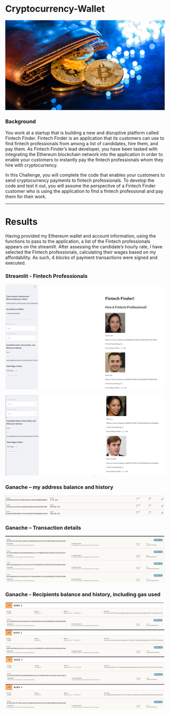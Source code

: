# Cryptocurrency-Wallet

![An image shows a wallet with bitcoin.](Images/19-4-challenge-image.png)

### Background

You work at a startup that is building a new and disruptive platform called Fintech Finder. Fintech Finder is an application that its customers can use to find fintech professionals from among a list of candidates, hire them, and pay them. As Fintech Finder’s lead developer, you have been tasked with integrating the Ethereum blockchain network into the application in order to enable your customers to instantly pay the fintech professionals whom they hire with cryptocurrency.

In this Challenge, you will complete the code that enables your customers to send cryptocurrency payments to fintech professionals. To develop the code and test it out, you will assume the perspective of a Fintech Finder customer who is using the application to find a fintech professional and pay them for their work.

*********************************************************************************************************************************************************

# Results
Having provided my Ethereum wallet and account information, using the functions to pass to the application, a list of the Fintech professionals appears on the streamlit.  After assessing the candidate’s hourly rate, I have selected the Fintech professionals, calculating their wages based on my affordability.  As such, 4 blocks of payment transactions were signed and executed.

### Streamlit - Fintech Professionals 

![An image of Fintech Professionals](https://github.com/juliannehiew/Cryptocurrency-Wallet/blob/main/Images/Picture2.png)


![An image of Fintech Professionals](https://github.com/juliannehiew/Cryptocurrency-Wallet/blob/main/Images/Picture3.png)


### Ganache – my address balance and history

![Ganache](https://github.com/juliannehiew/Cryptocurrency-Wallet/blob/main/Images/Picture4.png)


### Ganache – Transaction details

![Ganache](https://github.com/juliannehiew/Cryptocurrency-Wallet/blob/main/Images/Picture5.png)


### Ganache - Recipients balance and history, including gas used

![Ganache](https://github.com/juliannehiew/Cryptocurrency-Wallet/blob/main/Images/Picture6.png)
![Ganache](https://github.com/juliannehiew/Cryptocurrency-Wallet/blob/main/Images/Picture7.png)
![Ganache](https://github.com/juliannehiew/Cryptocurrency-Wallet/blob/main/Images/Picture8.png)
![Ganache](https://github.com/juliannehiew/Cryptocurrency-Wallet/blob/main/Images/Picture9.png)
